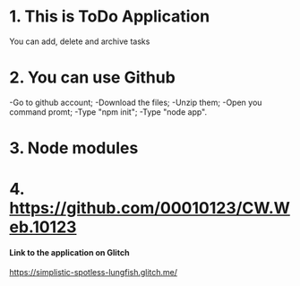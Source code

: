 # 1. This is ToDo Application

You can add, delete and archive tasks

# 2. You can use Github

-Go to github account;
-Download the files;
-Unzip them;
-Open you command promt;
-Type "npm init";
-Type "node app".

# 3. Node modules

# 4. https://github.com/00010123/CW.Web.10123

#### Link to the application on Glitch

https://simplistic-spotless-lungfish.glitch.me/
